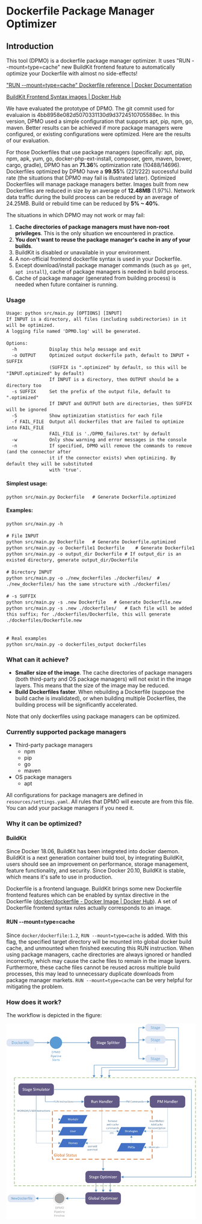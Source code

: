 # Dockerfile Package Manager Optimizer
## Introduction

This tool (DPMO) is a dockerfile package manager optimizer. It uses "RUN --mount=type=cache" new BuildKit frontend feature to automatically optimize your Dockerfile with almost no side-effects!

["RUN --mount=type=cache" Dockerfile reference | Docker Documentation](https://docs.docker.com/engine/reference/builder/#run---mounttypecache)

[BuildKit Frontend Syntax images | Docker Hub](https://hub.docker.com/r/docker/dockerfile)



We have evaluated the prototype of DPMO. The git commit used for evaluaion is 4bb8958e082d5070331130d9d3724510705588ec. In this version, DPMO used a simple configuration that supports apt, pip, npm, go, maven. Better results can be achieved if more package managers were configured, or existing configurations were optimized. Here are the results of our evaluation.

For those Dockerfiles that use package managers (specifically: apt, pip, npm, apk, yum, go, docker-php-ext-install, composer, gem, maven, bower, cargo, gradle), DPMO has an **71.36**% optimization rate (10488/14696). Dockerfiles optimized by DPMO have a **99.55**% (221/222) successful build rate (the situations that DPMO may fail is illustrated later). Optimized Dockerfiles will manage package managers better. Images built from new Dockerfiles are reduced in size by an average of **12.48MB** (1.97%). Network data traffic during the build process can be reduced by an average of 24.25MB. Build or rebuild time can be reduced by **5% ~ 40%**.



The situations in which DPMO may not work or may fail:

1. **Cache directories of package managers must have non-root privileges**. This is the only situation we encountered in practice.
2. **You don't want to reuse the package manager's cache in any of your builds**.
3. BuildKit is disabled or unavailable in your environment.
4. A non-official frontend dockerfile syntax is used in your Dockerfile.
5. Except download/install package manager commands (such as `go get`, `apt install`), cache of package managers is needed in build process.
6. Cache of package manager (generated from building process) is needed when future container is running.





### Usage
```shell
Usage: python src/main.py [OPTIONS] [INPUT]
If INPUT is a directory, all files (including subdirectories) in it will be optimized.
A logging file named 'DPMO.log' will be generated.

Options:
  -h            Display this help message and exit
  -o OUTPUT     Optimized output dockerfile path, default to INPUT + SUFFIX
                (SUFFIX is ".optimized" by default, so this will be "INPUT.optimized" by default)
                If INPUT is a directory, then OUTPUT should be a directory too
  -s SUFFIX     Set the prefix of the output file, default to ".optimized"
                If INPUT and OUTPUT both are directories, then SUFFIX will be ignored
  -S            Show optimization statistics for each file
  -f FAIL_FILE  Output all dockerfiles that are failed to optimize into FAIL_FILE
                FAIL_FILE is './DPMO_failures.txt' by default
  -w            Only show warning and error messages in the console
  -n            If specified, DPMO will remove the commands to remove (and the connector after
                it if the connector exists) when optimizing. By default they will be substituted
                with 'true'.
```



#### Simplest usage:

```shell
python src/main.py Dockerfile	# Generate Dockerfile.optimized
```



#### Examples:

```shell
python src/main.py -h

# File INPUT
python src/main.py Dockerfile	# Generate Dockerfile.optimized
python src/main.py -o Dockerfile1 Dockerfile	# Generate Dockerfile1
python src/main.py -o output_dir Dockerfile	# If output_dir is an existed directory, generate output_dir/Dockerfile

# Directory INPUT
python src/main.py -o ./new_dockerfiles ./dockerfiles/	# ./new_dockerfiles/ has the same structure with ./dockerfiles/

# -s SUFFIX
python src/main.py -s .new Dockerfile	# Generate Dockerfile.new
python src/main.py -s .new ./dockerfiles/	# Each file will be added this suffix; for ./dockerfiles/Dockerfile, this will generate ./dockerfiles/Dockerfile.new


# Real examples
python src/main.py -o dockerfiles_output dockerfiles
```



### What can it achieve?

* **Smaller size of the image**. The cache directories of package managers (both third-party and OS package managers) will not exist in the image layers. This means that the size of the image may be reduced.
* **Build Dockerfiles faster**. When rebuilding a Dockerfile (suppose the build cache is invalidated), or when building multiple Dockerfiles, the building process will be significantly accelerated.

Note that only dockerfiles using package managers can be optimized.



### Currently supported package managers

* Third-party package managers
  * npm
  * pip
  * go
  * maven
* OS package managers
  * apt

All configurations for package managers are defined in `resources/settings.yaml`. All rules that DPMO will execute are from this file. You can add your package managers if you need it.



### Why it can be optimized?

#### BuildKit

Since Docker 18.06, BuildKit has been integreted into docker daemon. BuildKit is a next generation container build tool, by integrating BuildKit, users should see an improvement on performance, storage management, feature functionality, and security. Since Docker 20.10, BuildKit is stable, which means it's safe to use in production.

Dockerfile is a frontend language. BuildKit brings some new Dockerfile frontend features which can be enabled by syntax directive in the Dockerfile ([docker/dockerfile - Docker Image | Docker Hub](https://hub.docker.com/r/docker/dockerfile)). A set of Dockerfile frontend syntax rules actually corresponds to an image.

#### RUN --mount=type=cache

Since `docker/dockerfile:1.2`, `RUN --mount=type=cache` is added. With this flag, the specified target directory will be mounted into global docker build cache, and unmounted when finished executing this RUN instruction. When using package managers, cache directories are always ignored or handled incorrectly, which may cause the cache files to remain in the image layers. Furthermore, these cache files cannot be reused across multiple build processes, this may lead to unnecessary duplicate downloads from package manager markets. `RUN --mount=type=cache` can be very helpful for mitigating the problem.



### How does it work?

The workflow is depicted in the figure:

![Pipeline](README.assets/pipeline.jpg)
